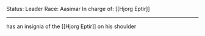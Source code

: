 Status: Leader
Race: Aasimar
In charge of: [[Hjorg Eptir]]

---

has an insignia of the [[Hjorg Eptir]] on his shoulder
